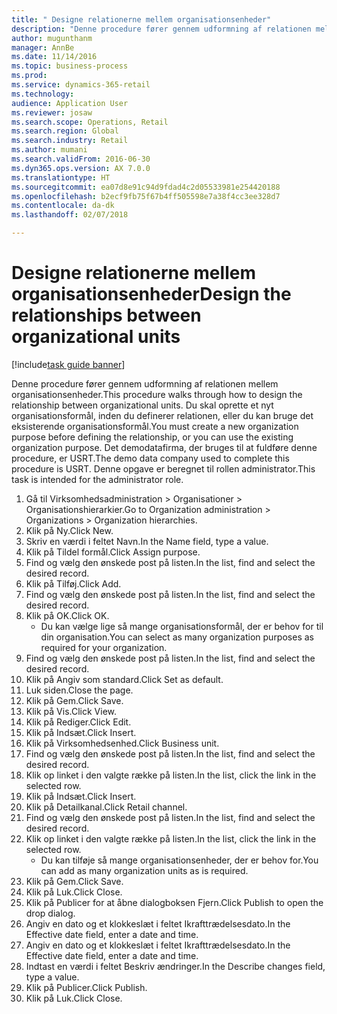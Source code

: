```yaml
--- 
title: " Designe relationerne mellem organisationsenheder"
description: "Denne procedure fører gennem udformning af relationen mellem organisationsenheder."
author: mugunthanm
manager: AnnBe
ms.date: 11/14/2016
ms.topic: business-process
ms.prod: 
ms.service: dynamics-365-retail
ms.technology: 
audience: Application User
ms.reviewer: josaw
ms.search.scope: Operations, Retail
ms.search.region: Global
ms.search.industry: Retail
ms.author: mumani
ms.search.validFrom: 2016-06-30
ms.dyn365.ops.version: AX 7.0.0
ms.translationtype: HT
ms.sourcegitcommit: ea07d8e91c94d9fdad4c2d05533981e254420188
ms.openlocfilehash: b2ecf9fb75f67b4ff505598e7a38f4cc3ee328d7
ms.contentlocale: da-dk
ms.lasthandoff: 02/07/2018

---
```

# <a name="design-the-relationships-between-organizational-units"></a><span data-ttu-id="b5ba8-103"> Designe relationerne mellem organisationsenheder</span><span class="sxs-lookup"><span data-stu-id="b5ba8-103">Design the relationships between organizational units</span></span>

[!include[task guide banner](../includes/task-guide-banner.md)]

<span data-ttu-id="b5ba8-104">Denne procedure fører gennem udformning af relationen mellem organisationsenheder.</span><span class="sxs-lookup"><span data-stu-id="b5ba8-104">This procedure walks through how to design the relationship between organizational units.</span></span> <span data-ttu-id="b5ba8-105">Du skal oprette et nyt organisationsformål, inden du definerer relationen, eller du kan bruge det eksisterende organisationsformål.</span><span class="sxs-lookup"><span data-stu-id="b5ba8-105">You must create a new organization purpose before defining the relationship, or you can use the existing organization purpose.</span></span> <span data-ttu-id="b5ba8-106">Det demodatafirma, der bruges til at fuldføre denne procedure, er USRT.</span><span class="sxs-lookup"><span data-stu-id="b5ba8-106">The demo data company used to complete this procedure is USRT.</span></span> <span data-ttu-id="b5ba8-107">Denne opgave er beregnet til rollen administrator.</span><span class="sxs-lookup"><span data-stu-id="b5ba8-107">This task is intended for the administrator role.</span></span>

1. <span data-ttu-id="b5ba8-108">Gå til Virksomhedsadministration > Organisationer > Organisationshierarkier.</span><span class="sxs-lookup"><span data-stu-id="b5ba8-108">Go to Organization administration > Organizations > Organization hierarchies.</span></span>
2. <span data-ttu-id="b5ba8-109">Klik på Ny.</span><span class="sxs-lookup"><span data-stu-id="b5ba8-109">Click New.</span></span>
3. <span data-ttu-id="b5ba8-110">Skriv en værdi i feltet Navn.</span><span class="sxs-lookup"><span data-stu-id="b5ba8-110">In the Name field, type a value.</span></span>
4. <span data-ttu-id="b5ba8-111">Klik på Tildel formål.</span><span class="sxs-lookup"><span data-stu-id="b5ba8-111">Click Assign purpose.</span></span>
5. <span data-ttu-id="b5ba8-112">Find og vælg den ønskede post på listen.</span><span class="sxs-lookup"><span data-stu-id="b5ba8-112">In the list, find and select the desired record.</span></span>
6. <span data-ttu-id="b5ba8-113">Klik på Tilføj.</span><span class="sxs-lookup"><span data-stu-id="b5ba8-113">Click Add.</span></span>
7. <span data-ttu-id="b5ba8-114">Find og vælg den ønskede post på listen.</span><span class="sxs-lookup"><span data-stu-id="b5ba8-114">In the list, find and select the desired record.</span></span>
8. <span data-ttu-id="b5ba8-115">Klik på OK.</span><span class="sxs-lookup"><span data-stu-id="b5ba8-115">Click OK.</span></span>
    * <span data-ttu-id="b5ba8-116">Du kan vælge lige så mange organisationsformål, der er behov for til din organisation.</span><span class="sxs-lookup"><span data-stu-id="b5ba8-116">You can select as many organization purposes as required for your organization.</span></span>  
9. <span data-ttu-id="b5ba8-117">Find og vælg den ønskede post på listen.</span><span class="sxs-lookup"><span data-stu-id="b5ba8-117">In the list, find and select the desired record.</span></span>
10. <span data-ttu-id="b5ba8-118">Klik på Angiv som standard.</span><span class="sxs-lookup"><span data-stu-id="b5ba8-118">Click Set as default.</span></span>
11. <span data-ttu-id="b5ba8-119">Luk siden.</span><span class="sxs-lookup"><span data-stu-id="b5ba8-119">Close the page.</span></span>
12. <span data-ttu-id="b5ba8-120">Klik på Gem.</span><span class="sxs-lookup"><span data-stu-id="b5ba8-120">Click Save.</span></span>
13. <span data-ttu-id="b5ba8-121">Klik på Vis.</span><span class="sxs-lookup"><span data-stu-id="b5ba8-121">Click View.</span></span>
14. <span data-ttu-id="b5ba8-122">Klik på Rediger.</span><span class="sxs-lookup"><span data-stu-id="b5ba8-122">Click Edit.</span></span>
15. <span data-ttu-id="b5ba8-123">Klik på Indsæt.</span><span class="sxs-lookup"><span data-stu-id="b5ba8-123">Click Insert.</span></span>
16. <span data-ttu-id="b5ba8-124">Klik på Virksomhedsenhed.</span><span class="sxs-lookup"><span data-stu-id="b5ba8-124">Click Business unit.</span></span>
17. <span data-ttu-id="b5ba8-125">Find og vælg den ønskede post på listen.</span><span class="sxs-lookup"><span data-stu-id="b5ba8-125">In the list, find and select the desired record.</span></span>
18. <span data-ttu-id="b5ba8-126">Klik op linket i den valgte række på listen.</span><span class="sxs-lookup"><span data-stu-id="b5ba8-126">In the list, click the link in the selected row.</span></span>
19. <span data-ttu-id="b5ba8-127">Klik på Indsæt.</span><span class="sxs-lookup"><span data-stu-id="b5ba8-127">Click Insert.</span></span>
20. <span data-ttu-id="b5ba8-128">Klik på Detailkanal.</span><span class="sxs-lookup"><span data-stu-id="b5ba8-128">Click Retail channel.</span></span>
21. <span data-ttu-id="b5ba8-129">Find og vælg den ønskede post på listen.</span><span class="sxs-lookup"><span data-stu-id="b5ba8-129">In the list, find and select the desired record.</span></span>
22. <span data-ttu-id="b5ba8-130">Klik op linket i den valgte række på listen.</span><span class="sxs-lookup"><span data-stu-id="b5ba8-130">In the list, click the link in the selected row.</span></span>
    * <span data-ttu-id="b5ba8-131">Du kan tilføje så mange organisationsenheder, der er behov for.</span><span class="sxs-lookup"><span data-stu-id="b5ba8-131">You can add as many organization units as is required.</span></span>  
23. <span data-ttu-id="b5ba8-132">Klik på Gem.</span><span class="sxs-lookup"><span data-stu-id="b5ba8-132">Click Save.</span></span>
24. <span data-ttu-id="b5ba8-133">Klik på Luk.</span><span class="sxs-lookup"><span data-stu-id="b5ba8-133">Click Close.</span></span>
25. <span data-ttu-id="b5ba8-134">Klik på Publicer for at åbne dialogboksen Fjern.</span><span class="sxs-lookup"><span data-stu-id="b5ba8-134">Click Publish to open the drop dialog.</span></span>
26. <span data-ttu-id="b5ba8-135">Angiv en dato og et klokkeslæt i feltet Ikrafttrædelsesdato.</span><span class="sxs-lookup"><span data-stu-id="b5ba8-135">In the Effective date field, enter a date and time.</span></span>
27. <span data-ttu-id="b5ba8-136">Angiv en dato og et klokkeslæt i feltet Ikrafttrædelsesdato.</span><span class="sxs-lookup"><span data-stu-id="b5ba8-136">In the Effective date field, enter a date and time.</span></span>
28. <span data-ttu-id="b5ba8-137">Indtast en værdi i feltet Beskriv ændringer.</span><span class="sxs-lookup"><span data-stu-id="b5ba8-137">In the Describe changes field, type a value.</span></span>
29. <span data-ttu-id="b5ba8-138">Klik på Publicer.</span><span class="sxs-lookup"><span data-stu-id="b5ba8-138">Click Publish.</span></span>
30. <span data-ttu-id="b5ba8-139">Klik på Luk.</span><span class="sxs-lookup"><span data-stu-id="b5ba8-139">Click Close.</span></span>


